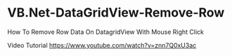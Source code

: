 # VB.Net-DataGridView-Remove-Row
How To Remove Row Data On DatagridView With Mouse Right Click

Video Tutorial https://www.youtube.com/watch?v=znn7Q0xU3ac
